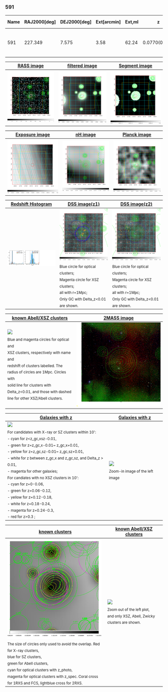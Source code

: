 <div STYLE="page-break-after: always;"></div>

### 591

|Name|RAJ2000[deg]|DEJ2000[deg] |Ext[arcmin]| Ext,ml | z | z_src| C|GC(XSZ,Delta_z<0.01)| GC(OPT,Delta_z<0.01)|GC| R_sig[arcmin] | R500[arcmin] | R500[Mpc]| CRsig[c/s] | CR500[c/s] |L500[1E44 erg/s]|F500[1E-12 erg/s/cm^2]| M500[1E14 Msun]|Tx[keV]|Cnt_sig|Beta|Rc[arcmin]|Comment|Alias|
|---|---|---|---|---|---|------|---|--------|---------|----------|---|---|---|---|---|---|---|---|---|---|---|---|---|---|
|591| 227.349| 7.575| 3.58| 62.24| 0.0770(0.005)| z1, z_xsz| B| F20, L03| A, N, W| A, F20, L03, N, W| 13.188| 8.882| 0.777| 0.177(0.052)| 0.168(0.049)| 0.457(0.061)| 3.135(0.416)| 1.44(0.10)| 2.74(0.12)| 75.6| 0.956(-0.065+0.032)| 6.711(-0.538+0.501)| -| t168|

|[RASS image](../image/591/591_img.pdf)|[filtered image](../image/591/591_fil.pdf)|[Segment image](../image/591/591_seg.pdf)|
|-------------------|--------------------|-------------------|
| <img src="../image/591/591_img.png" width="300">  | <img src="../image/591/591_fil.png" width="300">   | <img src="../image/591/591_seg.png" width="300">  |

|[Exposure image](../image/591/591_mex.pdf)| [nH image](../image/591/591_nh.pdf)| [Planck image](../image/591/591_p.pdf)|
|-------------------|--------------------|-------------------|
|<img src="../image/591/591_mex.png" width="300">   | <img src="../image/591/591_nh.png" width="300">    | <img src="../image/591/591_p.png" width="300"> |

|[Redshift Histogram](../image/591/591_zg.pdf) | [DSS image(z1)](../image/591/591_dss_z1.pdf)      |  [DSS image(z2)](../image/591/591_dss_z2.pdf)    |
|-------------------|--------------------|-------------------|
|<img src="../image/591/591_zg.png" width="300"> |<img src="../image/591/591_dss_z1.png" width="300"> <sub><br>Blue circle for optical clusters; <br>Magenta circle for XSZ clusters; <br>all with r=1Mpc; <br>Only GC with Delta_z<0.01 are shown. </sub>| <img src="../image/591/591_dss_z2.png" width="300"><sub><br>Blue circle for optical clusters; <br>Magenta circle for XSZ clusters; <br>all with r=1Mpc; <br>Only GC with Delta_z<0.01 are shown. </sub> |

|[known Abell/XSZ clusters](../image/591/591_m.pdf) | [2MASS image](../image/591/591_2mass.pdf)      |
|-------------------|-------------------|
|<img src=../image/591/591_m.png width="300"> <br><sub>Blue and magenta circles for optical and <br>XSZ clusters, respectively with name and <br>redshift of clusters labelled. The <br>radius of circles are 1Mpc. Circles with <br>solid line for clusters with <br>Delta_z<0.01, and those with dashed <br>line for other XSZ/Abell clusters.        </sub>|<img src="../image/591/591_2mass.png" width="300">  |

|[Galaxies with z](../image/591/591_opt_ned.pdf) |[Galaxies with z](../image/591/591_opt_ned_zoom.pdf) |
|-------------------|-------------------|
| <img src=../image/591/591_opt_ned.png width="300"> <br><sub> For candidates with X-ray or SZ clusters within 10': <br> - cyan for z<z_gc,xsz-0.01, <br> - green for z=z_gc,x-0.01~ z_gc,x+0.01, <br> - yellow for z=z_gc,sz-0.01~ z_gc,sz+0.01, <br> - white for z between z_gc,x and z_gc,sz, and Delta_z > 0.01, <br> - magenta for other galaxies; <br>For candiates with no XSZ clusters in 10': <br> - cyan for z=0-0.06, <br> - green for z=0.06-0.12, <br> - yellow for z=0.12-0.18, <br> - white for z=0.18-0.24, <br> - magenta for z=0.24-0.3, <br> - red for z>0.3 ;  </sub>|<img src=../image/591/591_opt_ned_zoom.png width="300">  <br><sub> Zoom-in image of the left image</sub>|

|[known clusters](../image/591/591_gc.pdf) |[known Abell/XSZ clusters](../image/591/591_gc_large.pdf) |
|-------------------|-------------------|
| <img src=../image/591/591_gc.png width="300"> <br><sub> The size of circles only used to avoid the overlap. Red for X-ray clusters, <br> blue for SZ clusters, <br> green for Abell clusters, <br> cyan for optical clusters with z_photo, <br> magenta for optical clusters with z_spec. Coral cross for 1RXS and FCS, lightblue cross for 2RXS. </sub>|<img src=../image/591/591_gc_large.png width="300"> <br><sub> Zoom out of the left plot, <br> and only XSZ, Abell, Zwicky clusters are shown. </sub> |



